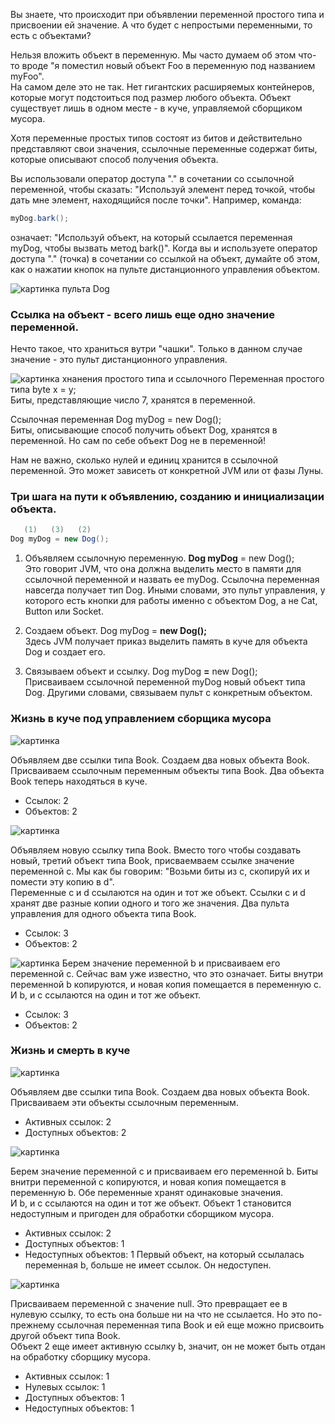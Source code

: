 Вы знаете, что происходит при объявлении переменной простого типа и присвоении ей значение. А что будет с непростыми переменными, то есть с объектами?

Нельзя вложить объект в переменную. Мы часто думаем об этом что-то вроде "я поместил новый объект Foo в переменную под названием myFoo".  
На самом деле это не так. Нет гигантских расширяемых контейнеров, которые могут подстоиться под размер любого объекта. Объект существует лишь в одном месте - в куче, управляемой сборщиком мусора.

Хотя переменные простых типов состоят из битов и действительно представляют свои значения, ссылочные переменные содержат биты, которые описывают способ получения объекта.

Вы использовали оператор доступа "." в сочетании со ссылочной переменной, чтобы сказать: "Используй элемент перед точкой, чтобы дать мне элемент, находящийся после точки". Например, команда:
```java
myDog.bark();
```
означает: "Используй объект, на который ссылается переменная myDog, чтобы вызвать метод bark()". Когда вы и используете оператор доступа "." (точка) в сочетании со ссылкой на объект, думайте об этом, как о нажатии кнопок на пульте дистанционного управления объектом.

![картинка пульта Dog]()

### Ссылка на объект - всего лишь еще одно значение переменной.

Нечто такое, что храниться вутри "чашки". Только в данном случае значение - это пульт дистанционного управления.

![картинка хнанения простого типа и ссылочного]()
Переменная простого типа byte x = y;  
Биты, представляющие число 7, хранятся в переменной.

Ссылочная переменная Dog myDog = new Dog();  
Биты, описывающие способ получить объект Dog, хранятся в переменной. Но сам по себе объект Dog не в переменной!

Нам не важно, сколько нулей и единиц хранится в ссылочной переменной. Это может зависеть от конкретной JVM или от фазы Луны.

### Три шага на пути к объявлению, созданию и инициализации объекта.

```java
   (1)   (3)   (2)
Dog myDog = new Dog();
```
1. Объявляем ссылочную переменную. **Dog myDog** = new Dog();   
Это говорит JVM, что она должна выделить место в памяти для ссылочной переменной и назвать ее myDog. Ссылочна переменная навсегда получает тип Dog. Иными словами, это пульт управления, у которого есть кнопки для работы именно с объектом Dog, а не Cat, Button или Socket.

2. Создаем объект. Dog myDog = **new Dog();**  
Здесь JVM получает приказ выделить память в куче для объекта Dog и создает его.

3. Связываем объект и ссылку. Dog myDog **=** new Dog();  
Присваиваем ссылочной переменной myDog новый объект типа Dog. Другими словами, связываем пульт с конкретным объектом.

### Жизнь в куче под управлением сборщика мусора

![картинка]()

Объявляем две ссылки типа Book. Создаем два новых объекта Book. Присваиваем ссылочным переменным объекты типа Book. Два объекта Book теперь находяться в куче.
- Ссылок: 2
- Объектов: 2

![картинка]()

Объявляем новую ссылку типа Book. Вместо того чтобы создавать новый, третий объект типа Book, присваемваем ссылке значение переменной с. Мы как бы говорим: "Возьми биты из c, скопируй их и помести эту копию в d".  
Переменные c и d ссылаются на один и тот же объект. Ссылки c и d хранят две разные копии одного и того же значения. Два пульта управления для одного объекта типа Book.  
- Ссылок: 3
- Объектов: 2

![картинка]()
Берем значение переменной b и присваиваем его переменной c. Сейчас вам уже известно, что это означает. Биты внутри переменной b копируются, и новая копия помещается в переменную c.  
И b, и c ссылаются на один и тот же объект.  
- Ссылок: 3
- Объектов: 2

### Жизнь и смерть в куче

![картинка]()

Объявляем две ссылки типа Book. Создаем два новых объекта Book. Присваиваем эти объекты ссылочным переменным.
- Активных ссылок: 2
- Доступных объектов: 2

![картинка]()

Берем значение переменной c и присваиваем его переменной b. Биты внитри переменной c копируются, и новая копия помещается в переменную b. Обе переменные хранят одинаковые значения.  
И b, и c ссылаются на один и тот же объект. Объект 1 становится недоступным и пригоден для обработки сборщиком мусора.
- Активных ссылок: 2
- Доступных объектов: 1
- Недоступных объектов: 1
Первый объект, на который ссылалась переменная b, больше не имеет ссылок. Он недоступен.

![картинка]()

Присваиваем переменной c значение null. Это превращает ее в нулевую ссылку, то есть она больше ни на что не ссылается. Но это по-прежнему ссылочная переменная типа Book и ей еще можно присвоить другой объект типа Book.  
Объект 2 еще имеет активную ссылку b, значит, он не может быть отдан на обработку сборщику мусора.
- Активных ссылок: 1
- Нулевых ссылок: 1
- Доступных объектов: 1
- Недоступных объектов: 1



